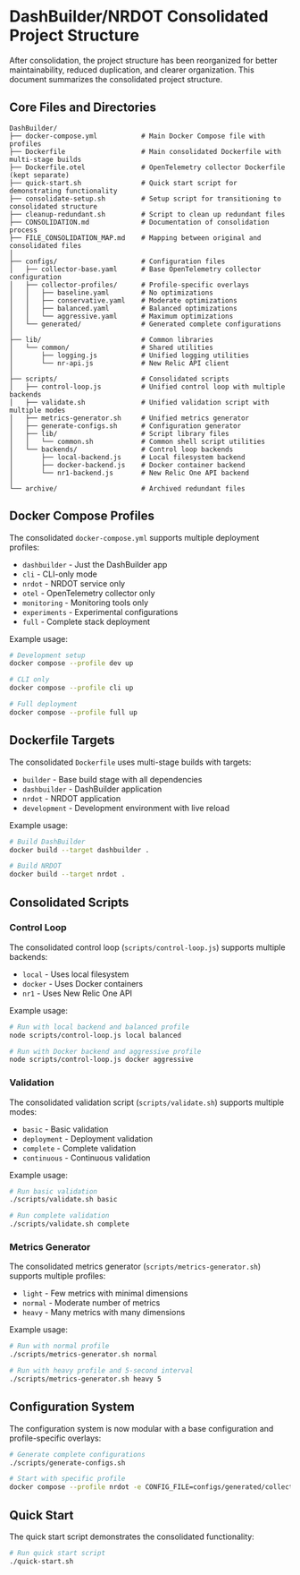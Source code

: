 # DashBuilder/NRDOT Consolidated Project Structure

After consolidation, the project structure has been reorganized for better maintainability, reduced duplication, and clearer organization. This document summarizes the consolidated project structure.

## Core Files and Directories

```
DashBuilder/
├── docker-compose.yml           # Main Docker Compose file with profiles
├── Dockerfile                   # Main consolidated Dockerfile with multi-stage builds
├── Dockerfile.otel              # OpenTelemetry collector Dockerfile (kept separate)
├── quick-start.sh               # Quick start script for demonstrating functionality
├── consolidate-setup.sh         # Setup script for transitioning to consolidated structure
├── cleanup-redundant.sh         # Script to clean up redundant files
├── CONSOLIDATION.md             # Documentation of consolidation process
├── FILE_CONSOLIDATION_MAP.md    # Mapping between original and consolidated files
│
├── configs/                     # Configuration files
│   ├── collector-base.yaml      # Base OpenTelemetry collector configuration
│   ├── collector-profiles/      # Profile-specific overlays
│   │   ├── baseline.yaml        # No optimizations
│   │   ├── conservative.yaml    # Moderate optimizations
│   │   ├── balanced.yaml        # Balanced optimizations
│   │   └── aggressive.yaml      # Maximum optimizations
│   └── generated/               # Generated complete configurations
│
├── lib/                         # Common libraries
│   └── common/                  # Shared utilities
│       ├── logging.js           # Unified logging utilities
│       └── nr-api.js            # New Relic API client
│
├── scripts/                     # Consolidated scripts
│   ├── control-loop.js          # Unified control loop with multiple backends
│   ├── validate.sh              # Unified validation script with multiple modes
│   ├── metrics-generator.sh     # Unified metrics generator
│   ├── generate-configs.sh      # Configuration generator
│   ├── lib/                     # Script library files
│   │   └── common.sh            # Common shell script utilities
│   └── backends/                # Control loop backends
│       ├── local-backend.js     # Local filesystem backend
│       ├── docker-backend.js    # Docker container backend
│       └── nr1-backend.js       # New Relic One API backend
│
└── archive/                     # Archived redundant files
```

## Docker Compose Profiles

The consolidated `docker-compose.yml` supports multiple deployment profiles:

- `dashbuilder` - Just the DashBuilder app
- `cli` - CLI-only mode
- `nrdot` - NRDOT service only
- `otel` - OpenTelemetry collector only
- `monitoring` - Monitoring tools only
- `experiments` - Experimental configurations
- `full` - Complete stack deployment

Example usage:
```bash
# Development setup
docker compose --profile dev up

# CLI only
docker compose --profile cli up

# Full deployment
docker compose --profile full up
```

## Dockerfile Targets

The consolidated `Dockerfile` uses multi-stage builds with targets:

- `builder` - Base build stage with all dependencies
- `dashbuilder` - DashBuilder application
- `nrdot` - NRDOT application
- `development` - Development environment with live reload

Example usage:
```bash
# Build DashBuilder
docker build --target dashbuilder .

# Build NRDOT
docker build --target nrdot .
```

## Consolidated Scripts

### Control Loop

The consolidated control loop (`scripts/control-loop.js`) supports multiple backends:

- `local` - Uses local filesystem
- `docker` - Uses Docker containers
- `nr1` - Uses New Relic One API

Example usage:
```bash
# Run with local backend and balanced profile
node scripts/control-loop.js local balanced

# Run with Docker backend and aggressive profile
node scripts/control-loop.js docker aggressive
```

### Validation

The consolidated validation script (`scripts/validate.sh`) supports multiple modes:

- `basic` - Basic validation
- `deployment` - Deployment validation
- `complete` - Complete validation
- `continuous` - Continuous validation

Example usage:
```bash
# Run basic validation
./scripts/validate.sh basic

# Run complete validation
./scripts/validate.sh complete
```

### Metrics Generator

The consolidated metrics generator (`scripts/metrics-generator.sh`) supports multiple profiles:

- `light` - Few metrics with minimal dimensions
- `normal` - Moderate number of metrics
- `heavy` - Many metrics with many dimensions

Example usage:
```bash
# Run with normal profile
./scripts/metrics-generator.sh normal

# Run with heavy profile and 5-second interval
./scripts/metrics-generator.sh heavy 5
```

## Configuration System

The configuration system is now modular with a base configuration and profile-specific overlays:

```bash
# Generate complete configurations
./scripts/generate-configs.sh

# Start with specific profile
docker compose --profile nrdot -e CONFIG_FILE=configs/generated/collector-balanced.yaml up -d
```

## Quick Start

The quick start script demonstrates the consolidated functionality:

```bash
# Run quick start script
./quick-start.sh
```
